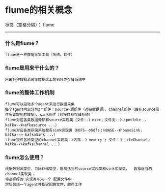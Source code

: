 ﻿# flume的相关概念

标签（空格分隔）： flume

---

### 什么是flume？
    
    flume是一种数据采集工具（系统，软件）

### flume是用来干什么的？
    用来各种数据源采集数据后汇聚到各类存储系统中

### flume的整体工作机制
    flume可以启动多个agent来进行数据采集    
    每个agent内部分为3个组件：source-源组件（对接数据源）、channel组件（缓存source组件所读取到的数据）、sink组件（对接目标存储系统）
    flume对应各类数据源都有source实现类（文件--》exec；文件夹--》spooldir ； kafka--》kafkasource ...）
    flume对应各类存储系统都有sink实现类（HDFS--》hdfs；HBASE--》hbaseSink;   kafka--> kafkaSink ...)
    flume提供各种类型的channel实现类：（内存--》memory ; 文件--》fileChannel;  kafka-->kafkaChannel ...)

### flume怎么使用？
    根据数据源类型、目标存储类型，选择适当的source实现类和sink实现类，  选择适当的channel实现类；
    将选择好的 实现类写入一个 配置文件中
    然后启动一个agent并指定配置文件，即可工作



